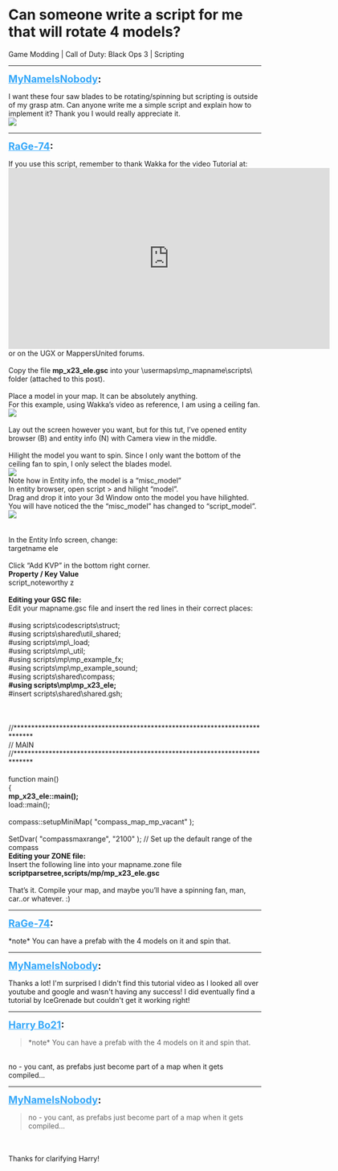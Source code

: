 # Can someone write a script for me that will rotate 4 models?
Game Modding | Call of Duty: Black Ops 3 | Scripting

---
<strong style="font-size: 1.4em;"><span style="text-decoration: underline;text-decoration-color: #34a7f9;"><span style="color:#34a7f9;">MyNameIsNobody</span></span>:</strong>

<p>I want these four saw blades to be rotating/spinning but scripting is outside of my grasp atm. Can anyone write me a simple script and explain how to implement it? Thank you I would really appreciate it.<br /><img style="max-width: 500px;" src="{{ '/wiki/threads/assets/a.399.jpg' | relative_url }}"></p>

---
<strong style="font-size: 1.4em;"><span style="text-decoration: underline;text-decoration-color: #34a7f9;"><span style="color:#34a7f9;">RaGe-74</span></span>:</strong>

<p>If you use this script, remember to thank Wakka for the video Tutorial at: <iframe type="text/html" width="640" height="360" src="https://www.youtube.com/embed/lp0_U0iNukE" frameborder="0"></iframe> or on the UGX or MappersUnited forums.<br /><br />Copy the file <strong>mp_x23_ele.gsc</strong> into your \usermaps\mp_mapname\scripts\ folder (attached to this post).<br /><br />Place a model in your map. It can be absolutely anything.<br />For this example, using Wakka’s video as reference, I am using a ceiling fan.<br /><img style="max-width: 500px;" src="{{ '/wiki/threads/assets/a.409.png' | relative_url }}"><br /><br />Lay out the screen however you want, but for this tut, I’ve opened entity browser (B) and entity info (N) with Camera view in the middle.<br /><br />Hilight the model you want to spin. Since I only want the bottom of the ceiling fan to spin, I only select the blades model.<br /><img style="max-width: 500px;" src="{{ '/wiki/threads/assets/a.410.png' | relative_url }}"><br />Note how in Entity info, the model is a “misc_model”<br />In entity browser, open script &gt; and hilight “model”.<br />Drag and drop it into your 3d Window onto the model you have hilighted.<br />You will have noticed the the “misc_model” has changed to “script_model”.<br /><img style="max-width: 500px;" src="{{ '/wiki/threads/assets/a.411.png' | relative_url }}"><br /><br /><br />In the Entity Info screen, change:<br />targetname                        ele<br /><br />Click “Add KVP” in the bottom right corner.<br /><strong>Property / Key                  Value</strong><br />script_noteworthy          z<br /><br /><strong>Editing your GSC file:</strong><br />Edit your mapname.gsc file and insert the red lines in their correct places:<br /><br />#using scripts\codescripts\struct;<br />#using scripts\shared\util_shared;<br />#using scripts\mp\_load;<br />#using scripts\mp\_util;<br />#using scripts\mp\mp_example_fx;<br />#using scripts\mp\mp_example_sound;<br />#using scripts\shared\compass;<br /><strong>#using scripts\mp\mp_x23_ele;</strong><br />#insert scripts\shared\shared.gsh;<br /><br /><br /><br />//*****************************************************************************<br />// MAIN<br />//*****************************************************************************<br /><br />function main()<br />{<br /><strong>mp_x23_ele::main();  </strong><br />     load::main();<br /><br />compass::setupMiniMap( &quot;compass_map_mp_vacant&quot; );<br /><br />     SetDvar( &quot;compassmaxrange&quot;, &quot;2100&quot; ); // Set up the default range of the compass<br /><strong>Editing your ZONE file:</strong><br />Insert the following line into your mapname.zone file<br /><strong>scriptparsetree,scripts/mp/mp_x23_ele.gsc</strong><br /><br />That’s it. Compile your map, and maybe you’ll have a spinning fan, man, car..or whatever.  :)</p>

---
<strong style="font-size: 1.4em;"><span style="text-decoration: underline;text-decoration-color: #34a7f9;"><span style="color:#34a7f9;">RaGe-74</span></span>:</strong>

<p>*note*     You can have a prefab with the 4 models on it and spin that.</p>

---
<strong style="font-size: 1.4em;"><span style="text-decoration: underline;text-decoration-color: #34a7f9;"><span style="color:#34a7f9;">MyNameIsNobody</span></span>:</strong>

<p>Thanks a lot! I&#39;m surprised I didn&#39;t find this tutorial video as I looked all over youtube and google and wasn&#39;t having any success! I did eventually find a tutorial by IceGrenade but couldn&#39;t get it working right!</p>

---
<strong style="font-size: 1.4em;"><span style="text-decoration: underline;text-decoration-color: #34a7f9;"><span style="color:#34a7f9;">Harry Bo21</span></span>:</strong>

<p><blockquote>*note*     You can have a prefab with the 4 models on it and spin that.<br /></blockquote><br />no - you cant, as prefabs just become part of a map when it gets compiled...</p>

---
<strong style="font-size: 1.4em;"><span style="text-decoration: underline;text-decoration-color: #34a7f9;"><span style="color:#34a7f9;">MyNameIsNobody</span></span>:</strong>

<p><blockquote>no - you cant, as prefabs just become part of a map when it gets compiled...<br /></blockquote><br /><br />Thanks for clarifying Harry!</p>
